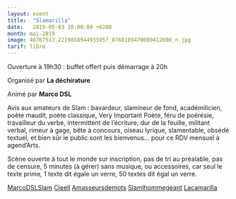 ```yaml
---
layout: event
title:  "Slamarilla"
date:   2019-05-03 20:00:00 +0200
month: mai-2019
image: 46767517_2219858944935957_8768189470089412608_n.jpg
tarif: libre
---
```


Ouverture à 19h30 : buffet offert puis démarrage à 20h

Organisé par **La déchirature**

Animé par **Marco DSL**

Avis aux amateurs de Slam : bavardeur, slamineur de fond, académilicien, poète maudit, poète classique, Very Important Poète, féru de poérésie, travailleur du verbe, intermittent de l’écriture, dur de la feuille, militant verbal, rimeur à gage, bête à concours, oiseau lyrique, slamentable, obsédé textuel, et bien sûr le public sont les bienvenus… pour ce RDV mensuel à agend’Arts.

Scène ouverte à tout le monde sur inscription, pas de tri au préalable, pas de censure, 5 minutes (à gérer) sans musique, ou accessoires, car seul le texte prime, 1 texte dit égale un verre, 50 textes dit égal un verre.

[MarcoDSLSlam](http://www.myspace.com/marcodslslam)
[Cieell](http://www.myspace.com/cieell)
[Amasseursdemots](http://www.myspace.com/amasseursdemots)
[Slamlhommegeant](http://www.myspace.com/slamlhommegeant)
[Lacamarilla](http://www.myspace.com/lacamarilla)
